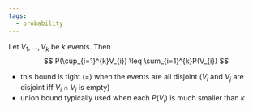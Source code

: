 ```yaml
---
tags:
  - probability
---
```

Let $V_{1},...,V_{k}$ be $k$ events. Then
$$
P(\cup_{i=1}^{k}V_{i}) \leq \sum_{i=1}^{k}P(V_{i})
$$
- this bound is tight ($=$) when the events are all disjoint ($V_{i}$ and $V_{j}$ are disjoint iff $V_i \cap V_{j}$ is empty)
- union bound typically used when each $P(V_{i})$ is much smaller than $k$